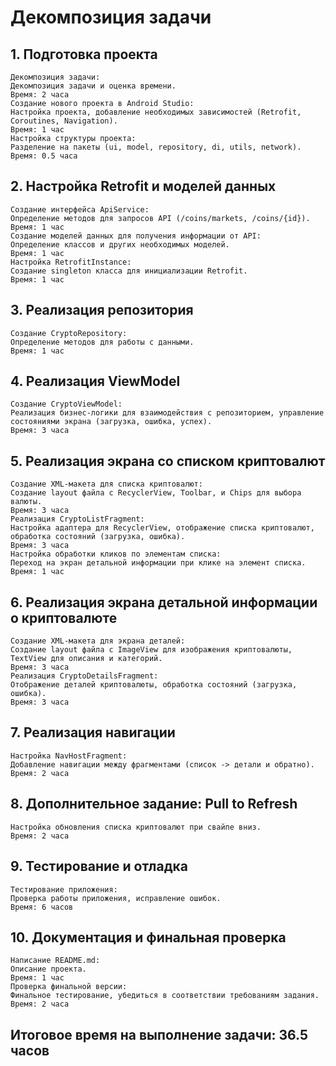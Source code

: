 # Декомпозиция задачи
## 1. Подготовка проекта

    Декомпозиция задачи:
    Декомпозиция задачи и оценка времени.
    Время: 2 часа
    Создание нового проекта в Android Studio:
    Настройка проекта, добавление необходимых зависимостей (Retrofit, Coroutines, Navigation).
    Время: 1 час
    Настройка структуры проекта:
    Разделение на пакеты (ui, model, repository, di, utils, network).
    Время: 0.5 часа

## 2. Настройка Retrofit и моделей данных

    Создание интерфейса ApiService:
    Определение методов для запросов API (/coins/markets, /coins/{id}).
    Время: 1 час
    Создание моделей данных для получения информации от API:
    Определение классов и других необходимых моделей.
    Время: 1 час
    Настройка RetrofitInstance:
    Создание singleton класса для инициализации Retrofit.
    Время: 1 час

## 3. Реализация репозитория

    Создание CryptoRepository:
    Определение методов для работы с данными.
    Время: 1 час

## 4. Реализация ViewModel

    Создание CryptoViewModel:
    Реализация бизнес-логики для взаимодействия с репозиторием, управление состояниями экрана (загрузка, ошибка, успех).
    Время: 3 часа

## 5. Реализация экрана со списком криптовалют

    Создание XML-макета для списка криптовалют:
    Создание layout файла с RecyclerView, Toolbar, и Chips для выбора валюты.
    Время: 3 часа
    Реализация CryptoListFragment:
    Настройка адаптера для RecyclerView, отображение списка криптовалют, обработка состояний (загрузка, ошибка).
    Время: 3 часа
    Настройка обработки кликов по элементам списка:
    Переход на экран детальной информации при клике на элемент списка.
    Время: 1 час

## 6. Реализация экрана детальной информации о криптовалюте

    Создание XML-макета для экрана деталей:
    Создание layout файла с ImageView для изображения криптовалюты, TextView для описания и категорий.
    Время: 3 часа
    Реализация CryptoDetailsFragment:
    Отображение деталей криптовалюты, обработка состояний (загрузка, ошибка).
    Время: 3 часа

## 7. Реализация навигации

    Настройка NavHostFragment:
    Добавление навигации между фрагментами (список -> детали и обратно).
    Время: 2 часа

## 8. Дополнительное задание: Pull to Refresh

    Настройка обновления списка криптовалют при свайпе вниз.
    Время: 2 часа

## 9. Тестирование и отладка

    Тестирование приложения:
    Проверка работы приложения, исправление ошибок.
    Время: 6 часов

## 10. Документация и финальная проверка

    Написание README.md:
    Описание проекта.
    Время: 1 час
    Проверка финальной версии:
    Финальное тестирование, убедиться в соответствии требованиям задания.
    Время: 2 часа
    
## Итоговое время на выполнение задачи: 36.5 часов
